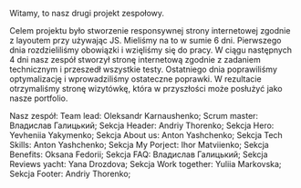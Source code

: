Witamy, to nasz drugi projekt zespołowy.

Celem projektu było stworzenie responsywnej strony internetowej zgodnie z layoutem przy
używając JS. Mieliśmy na to w sumie 6 dni. Pierwszego dnia rozdzieliliśmy
obowiązki i wzięliśmy się do pracy. W ciągu następnych 4 dni nasz zespół stworzył
stronę internetową zgodnie z zadaniem technicznym i przeszedł wszystkie testy. Ostatniego dnia
poprawiliśmy optymalizację i wprowadziliśmy ostateczne poprawki. W rezultacie otrzymaliśmy
stronę wizytówkę, która w przyszłości może posłużyć jako nasze portfolio.

Nasz zespół:
Team lead: Oleksandr Karnaushenko;
Scrum master: Владислав Галицький;
Sekcja Header: Andriy Thorenko; 
Sekcja Hero: Yevheniia Yakymenko;
Sekcja About us: Anton Yashchenko;
Sekcja Tech Skills: Anton Yashchenko;
Sekcja My Porject: Ihor Matviienko;
Sekcja Benefits: Oksana Fedorii;
Sekcja FAQ: Владислав Галицький;
Sekcja Reviews yacht: Yana Drozdova;
Sekcja Work together: Yuliia Markovska;
Sekcja Footer: Andriy Thorenko;